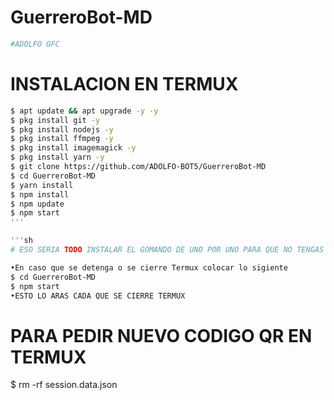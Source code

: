 # GuerreroBot-MD
```sh
#ADOLFO OFC
```
# INSTALACION EN TERMUX
```bash
$ apt update && apt upgrade -y -y
$ pkg install git -y
$ pkg install nodejs -y
$ pkg install ffmpeg -y
$ pkg install imagemagick -y
$ pkg install yarn -y
$ git clone https://github.com/ADOLFO-BOT5/GuerreroBot-MD
$ cd GuerreroBot-MD
$ yarn install
$ npm install
$ npm update
$ npm start
'''

'''sh
# ESO SERIA TODO INSTALAR EL GOMANDO DE UNO POR UNO PARA QUE NO TENGAS NINGUN ERROR
```

```bash
•En caso que se detenga o se cierre Termux colocar lo sigiente
$ cd GuerreroBot-MD
$ npm start
•ESTO LO ARAS CADA QUE SE CIERRE TERMUX
```


# PARA PEDIR NUEVO CODIGO QR EN TERMUX
$ rm -rf session.data.json
```













